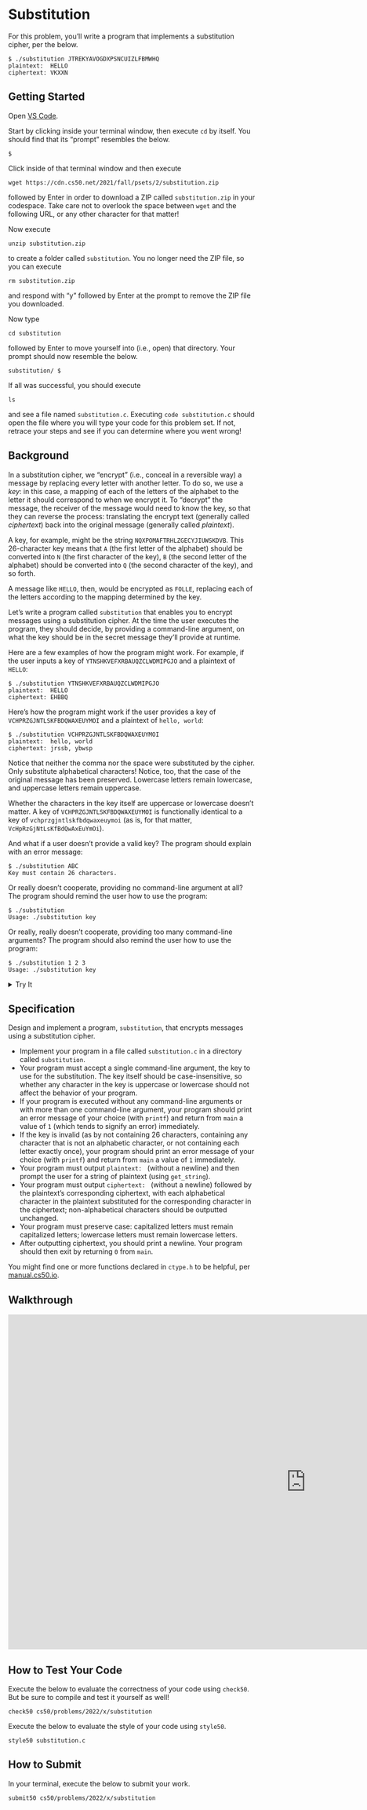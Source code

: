 # Substitution

For this problem, you’ll write a program that implements a substitution cipher, per the below.
```
$ ./substitution JTREKYAVOGDXPSNCUIZLFBMWHQ
plaintext:  HELLO
ciphertext: VKXXN
```

## Getting Started

Open [VS Code](https://code.cs50.io/).

Start by clicking inside your terminal window, then execute `cd` by itself. You should find that its “prompt” resembles the below.
```
$
```
Click inside of that terminal window and then execute
```
wget https://cdn.cs50.net/2021/fall/psets/2/substitution.zip
```
followed by Enter in order to download a ZIP called `substitution.zip` in your codespace. Take care not to overlook the space between `wget` and the following URL, or any other character for that matter!

Now execute
```
unzip substitution.zip
```
to create a folder called `substitution`. You no longer need the ZIP file, so you can execute
```
rm substitution.zip
```
and respond with “y” followed by Enter at the prompt to remove the ZIP file you downloaded.

Now type
```
cd substitution
```
followed by Enter to move yourself into (i.e., open) that directory. Your prompt should now resemble the below.
```
substitution/ $
```
If all was successful, you should execute
```
ls
```
and see a file named `substitution.c`. Executing `code substitution.c` should open the file where you will type your code for this problem set. If not, retrace your steps and see if you can determine where you went wrong!

## Background

In a substitution cipher, we “encrypt” (i.e., conceal in a reversible way) a message by replacing every letter with another letter. To do so, we use a *key*: in this case, a mapping of each of the letters of the alphabet to the letter it should correspond to when we encrypt it. To “decrypt” the message, the receiver of the message would need to know the key, so that they can reverse the process: translating the encrypt text (generally called *ciphertext*) back into the original message (generally called *plaintext*).

A key, for example, might be the string `NQXPOMAFTRHLZGECYJIUWSKDVB`. This 26-character key means that `A` (the first letter of the alphabet) should be converted into `N` (the first character of the key), `B` (the second letter of the alphabet) should be converted into `Q` (the second character of the key), and so forth.

A message like `HELLO`, then, would be encrypted as `FOLLE`, replacing each of the letters according to the mapping determined by the key.

Let’s write a program called `substitution` that enables you to encrypt messages using a substitution cipher. At the time the user executes the program, they should decide, by providing a command-line argument, on what the key should be in the secret message they’ll provide at runtime.

Here are a few examples of how the program might work. For example, if the user inputs a key of `YTNSHKVEFXRBAUQZCLWDMIPGJO` and a plaintext of `HELLO`:
```
$ ./substitution YTNSHKVEFXRBAUQZCLWDMIPGJO
plaintext:  HELLO
ciphertext: EHBBQ
```
Here’s how the program might work if the user provides a key of `VCHPRZGJNTLSKFBDQWAXEUYMOI` and a plaintext of `hello, world`:
```
$ ./substitution VCHPRZGJNTLSKFBDQWAXEUYMOI
plaintext:  hello, world
ciphertext: jrssb, ybwsp
```
Notice that neither the comma nor the space were substituted by the cipher. Only substitute alphabetical characters! Notice, too, that the case of the original message has been preserved. Lowercase letters remain lowercase, and uppercase letters remain uppercase.

Whether the characters in the key itself are uppercase or lowercase doesn’t matter. A key of `VCHPRZGJNTLSKFBDQWAXEUYMOI` is functionally identical to a key of `vchprzgjntlskfbdqwaxeuymoi` (as is, for that matter, `VcHpRzGjNtLsKfBdQwAxEuYmOi`).

And what if a user doesn’t provide a valid key? The program should explain with an error message:
```
$ ./substitution ABC
Key must contain 26 characters.
```
Or really doesn’t cooperate, providing no command-line argument at all? The program should remind the user how to use the program:
```
$ ./substitution
Usage: ./substitution key
```
Or really, really doesn’t cooperate, providing too many command-line arguments? The program should also remind the user how to use the program:
```
$ ./substitution 1 2 3
Usage: ./substitution key
```

<details>
<summary>Try It</summary>
	<p>To try out the staff’s implementation of this problem, execute</p>
	<pre>./substitution key</pre>
	<p>substituting a valid key in place of <code>key</code>, within <a href="http://bit.ly/30Gnoru">this sandbox</a>.</p>
</details>

## Specification

Design and implement a program, `substitution`, that encrypts messages using a substitution cipher.

* Implement your program in a file called `substitution.c` in a directory called `substitution`.
* Your program must accept a single command-line argument, the key to use for the substitution. The key itself should be case-insensitive, so whether any character in the key is uppercase or lowercase should not affect the behavior of your program.
* If your program is executed without any command-line arguments or with more than one command-line argument, your program should print an error message of your choice (with `printf`) and return from `main` a value of `1` (which tends to signify an error) immediately.
* If the key is invalid (as by not containing 26 characters, containing any character that is not an alphabetic character, or not containing each letter exactly once), your program should print an error message of your choice (with `printf`) and return from `main` a value of `1` immediately.
* Your program must output `plaintext: ` (without a newline) and then prompt the user for a string of plaintext (using `get_string`).
* Your program must output `ciphertext: ` (without a newline) followed by the plaintext’s corresponding ciphertext, with each alphabetical character in the plaintext substituted for the corresponding character in the ciphertext; non-alphabetical characters should be outputted unchanged.
* Your program must preserve case: capitalized letters must remain capitalized letters; lowercase letters must remain lowercase letters.
* After outputting ciphertext, you should print a newline. Your program should then exit by returning `0` from `main`.

You might find one or more functions declared in `ctype.h` to be helpful, per [manual.cs50.io](https://manual.cs50.io/).

## Walkthrough

<iframe width="1214" height="682" src="https://www.youtube.com/embed/cXAoZAsgxJ4" title="substitution" frameborder="0" allow="accelerometer; autoplay; clipboard-write; encrypted-media; gyroscope; picture-in-picture; web-share" allowfullscreen></iframe>

## How to Test Your Code

Execute the below to evaluate the correctness of your code using `check50`. But be sure to compile and test it yourself as well!
```
check50 cs50/problems/2022/x/substitution
```
Execute the below to evaluate the style of your code using `style50`.
```
style50 substitution.c
```

## How to Submit

In your terminal, execute the below to submit your work.
```
submit50 cs50/problems/2022/x/substitution
```